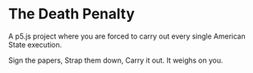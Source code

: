 # The Death Penalty
A p5.js project where you are forced to carry out every single American State execution.

Sign the papers, Strap them down, Carry it out. It weighs on you.
